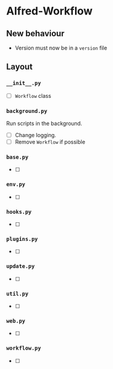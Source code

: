 
# Alfred-Workflow #

## New behaviour ##

- Version must now be in a `version` file

## Layout ##

### `__init__.py` ###

- [ ] `Workflow` class

### `background.py` ###

Run scripts in the background.

- [ ] Change logging.
- [ ] Remove `Workflow` if possible

### `base.py` ###



- [ ] 

### `env.py` ###



- [ ] 

### `hooks.py` ###



- [ ] 

### `plugins.py` ###



- [ ] 

### `update.py` ###



- [ ] 

### `util.py` ###



- [ ] 

### `web.py` ###



- [ ] 

### `workflow.py` ###



- [ ] 

